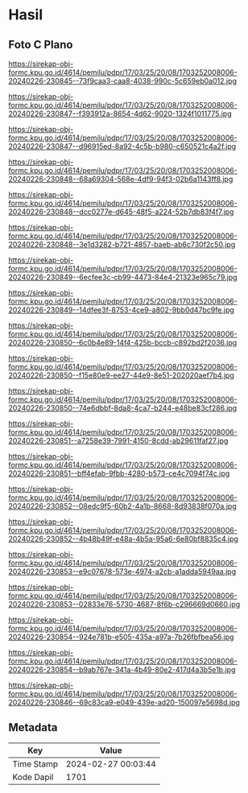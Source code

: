 # Hasil

## Foto C Plano

https://sirekap-obj-formc.kpu.go.id/4614/pemilu/pdpr/17/03/25/20/08/1703252008006-20240226-230845--73f9caa3-caa8-4038-990c-5c659eb0a012.jpg

https://sirekap-obj-formc.kpu.go.id/4614/pemilu/pdpr/17/03/25/20/08/1703252008006-20240226-230847--f393912a-8654-4d62-9020-1324f1011775.jpg

https://sirekap-obj-formc.kpu.go.id/4614/pemilu/pdpr/17/03/25/20/08/1703252008006-20240226-230847--d96915ed-8a92-4c5b-b980-c650521c4a2f.jpg

https://sirekap-obj-formc.kpu.go.id/4614/pemilu/pdpr/17/03/25/20/08/1703252008006-20240226-230848--68a69304-568e-4df9-94f3-02b6a1143ff8.jpg

https://sirekap-obj-formc.kpu.go.id/4614/pemilu/pdpr/17/03/25/20/08/1703252008006-20240226-230848--dcc0277e-d645-48f5-a224-52b7db83f4f7.jpg

https://sirekap-obj-formc.kpu.go.id/4614/pemilu/pdpr/17/03/25/20/08/1703252008006-20240226-230848--3e1d3282-b721-4857-baeb-ab6c730f2c50.jpg

https://sirekap-obj-formc.kpu.go.id/4614/pemilu/pdpr/17/03/25/20/08/1703252008006-20240226-230849--6ecfee3c-cb99-4473-84e4-21323e965c79.jpg

https://sirekap-obj-formc.kpu.go.id/4614/pemilu/pdpr/17/03/25/20/08/1703252008006-20240226-230849--14dfee3f-8753-4ce9-a802-9bb0d47bc9fe.jpg

https://sirekap-obj-formc.kpu.go.id/4614/pemilu/pdpr/17/03/25/20/08/1703252008006-20240226-230850--6c0b4e89-14f4-425b-bccb-c892bd2f2036.jpg

https://sirekap-obj-formc.kpu.go.id/4614/pemilu/pdpr/17/03/25/20/08/1703252008006-20240226-230850--f15e80e9-ee27-44e9-8e51-202020aef7b4.jpg

https://sirekap-obj-formc.kpu.go.id/4614/pemilu/pdpr/17/03/25/20/08/1703252008006-20240226-230850--74e6dbbf-8da8-4ca7-b244-e48be83cf286.jpg

https://sirekap-obj-formc.kpu.go.id/4614/pemilu/pdpr/17/03/25/20/08/1703252008006-20240226-230851--a7258e39-7991-4150-8cdd-ab29611faf27.jpg

https://sirekap-obj-formc.kpu.go.id/4614/pemilu/pdpr/17/03/25/20/08/1703252008006-20240226-230851--bff4efab-9fbb-4280-b573-ce4c7094f74c.jpg

https://sirekap-obj-formc.kpu.go.id/4614/pemilu/pdpr/17/03/25/20/08/1703252008006-20240226-230852--08edc9f5-60b2-4a1b-8668-8d93838f070a.jpg

https://sirekap-obj-formc.kpu.go.id/4614/pemilu/pdpr/17/03/25/20/08/1703252008006-20240226-230852--4b48b49f-e48a-4b5a-95a6-6e80bf8835c4.jpg

https://sirekap-obj-formc.kpu.go.id/4614/pemilu/pdpr/17/03/25/20/08/1703252008006-20240226-230853--e9c07678-573e-4974-a2cb-a1adda5949aa.jpg

https://sirekap-obj-formc.kpu.go.id/4614/pemilu/pdpr/17/03/25/20/08/1703252008006-20240226-230853--02833e76-5730-4687-8f6b-c296669d0660.jpg

https://sirekap-obj-formc.kpu.go.id/4614/pemilu/pdpr/17/03/25/20/08/1703252008006-20240226-230854--924e781b-e505-435a-a97a-7b26fbfbea56.jpg

https://sirekap-obj-formc.kpu.go.id/4614/pemilu/pdpr/17/03/25/20/08/1703252008006-20240226-230854--b9ab767e-341a-4b49-80e2-417d4a3b5e1b.jpg

https://sirekap-obj-formc.kpu.go.id/4614/pemilu/pdpr/17/03/25/20/08/1703252008006-20240226-230846--69c83ca9-e049-439e-ad20-150097e5698d.jpg


## Metadata

| Key        | Value               |
| ---------- | ------------------- |
| Time Stamp | 2024-02-27 00:03:44 |
| Kode Dapil | 1701                |



